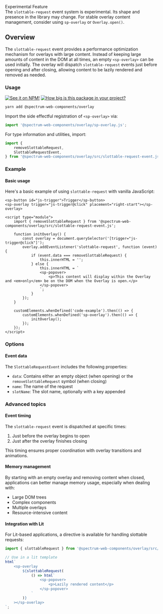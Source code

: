 <div id="notice" style="border-color: var(--spectrum-notice-visual-color); margin-block-start: 24px; font-size: 14px;" class="spectrum-InLineAlert spectrum-InLineAlert--notice">
    <div class="spectrum-InLineAlert-header">
        <span>Experimental Feature</span>
        <sp-icon-alert class="spectrum-InLineAlert-icon" size="m"></sp-icon-alert>
    </div>
    <div class="spectrum-InLineAlert-content">
        The <code>slottable-request</code> event system is experimental. Its shape and presence in the library may change. For stable overlay content management, consider using <code>sp-overlay</code> or <code>Overlay.open()</code>.
    </div>
</div>

## Overview

The `slottable-request` event provides a performance optimization mechanism for overlays with large content. Instead of keeping large amounts of content in the DOM at all times, an empty `<sp-overlay>` can be used initially. The overlay will dispatch `slottable-request` events just before opening and after closing, allowing content to be lazily rendered and removed as needed.

### Usage

[![See it on NPM!](https://img.shields.io/npm/v/@spectrum-web-components/overlay?style=for-the-badge)](https://www.npmjs.com/package/@spectrum-web-components/overlay)
[![How big is this package in your project?](https://img.shields.io/bundlephobia/minzip/@spectrum-web-components/overlay?style=for-the-badge)](https://bundlephobia.com/result?p=@spectrum-web-components/overlay)

```zsh
yarn add @spectrum-web-components/overlay
```

Import the side effectful registration of `<sp-overlay>` via:

```ts
import '@spectrum-web-components/overlay/sp-overlay.js';
```

For type information and utilities, import:

```ts
import {
    removeSlottableRequest,
    SlottableRequestEvent,
} from '@spectrum-web-components/overlay/src/slottable-request-event.js';
```

### Example

#### Basic usage

Here's a basic example of using `slottable-request` with vanilla JavaScript:

```html-live
<sp-button id="js-trigger">Trigger</sp-button>
<sp-overlay trigger="js-trigger@click" placement="right-start"></sp-overlay>

<script type="module">
    import { removeSlottableRequest } from '@spectrum-web-components/overlay/src/slottable-request-event.js';

    function initOverlay() {
        const overlay = document.querySelector('[trigger="js-trigger@click"]');
        overlay.addEventListener('slottable-request', function (event) {
            if (event.data === removeSlottableRequest) {
                this.innerHTML = '';
            } else {
                this.innerHTML = `
                <sp-popover>
                    <p>This content will display within the Overlay and <em>only</em> be on the DOM when the Overlay is open.</p>
                </sp-popover>
                `;
            }
        });
    }

    customElements.whenDefined('code-example').then(() => {
        customElements.whenDefined('sp-overlay').then(() => {
            initOverlay();
        });
    });
</script>
```

<script type="module">
    import { removeSlottableRequest } from '@spectrum-web-components/overlay/src/slottable-request-event.js';

    function initOverlay() {
        const overlay = document.querySelector('[trigger="js-trigger@click"]');
        overlay.addEventListener('slottable-request', function (event) {
            if (event.data === removeSlottableRequest) {
                this.innerHTML = '';
            } else {
                this.innerHTML = `
                <sp-popover>
                    <p>This content will display within the Overlay and <em>only</em> be on the DOM when the Overlay is open.</p>
                </sp-popover>
                `;
            }
        });
    }

    customElements.whenDefined('code-example').then(() => {
        customElements.whenDefined('sp-overlay').then(() => {
            initOverlay();
        });
    });
</script>

### Options

#### Event data

The `SlottableRequestEvent` includes the following properties:

-   `data`: Contains either an empty object (when opening) or the `removeSlottableRequest` symbol (when closing)
-   `name`: The name of the request
-   `slotName`: The slot name, optionally with a key appended

### Advanced topics

#### Event timing

The `slottable-request` event is dispatched at specific times:

1. Just before the overlay begins to open
2. Just after the overlay finishes closing

This timing ensures proper coordination with overlay transitions and animations.

#### Memory management

By starting with an empty overlay and removing content when closed, applications can better manage memory usage, especially when dealing with:

-   Large DOM trees
-   Complex components
-   Multiple overlays
-   Resource-intensive content

#### Integration with Lit

For Lit-based applications, a directive is available for handling slottable requests:

```ts
import { slottableRequest } from '@spectrum-web-components/overlay/src/slottable-request-directive.js';

// Use in a lit template
html`
    <sp-overlay
        ${slottableRequest(
            () => html`
                <sp-popover>
                    <p>Lazily rendered content</p>
                </sp-popover>
            `
        )}
    ></sp-overlay>
`;
```
